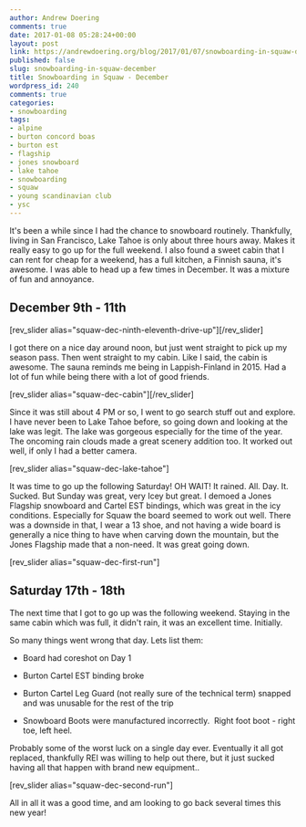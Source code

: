 ```yaml
---
author: Andrew Doering
comments: true
date: 2017-01-08 05:28:24+00:00
layout: post
link: https://andrewdoering.org/blog/2017/01/07/snowboarding-in-squaw-december/
published: false
slug: snowboarding-in-squaw-december
title: Snowboarding in Squaw - December
wordpress_id: 240
comments: true
categories:
- snowboarding
tags:
- alpine
- burton concord boas
- burton est
- flagship
- jones snowboard
- lake tahoe
- snowboarding
- squaw
- young scandinavian club
- ysc
---
```


It's been a while since I had the chance to snowboard routinely. Thankfully, living in San Francisco, Lake Tahoe is only about three hours away. Makes it really easy to go up for the full weekend. I also found a sweet cabin that I can rent for cheap for a weekend, has a full kitchen, a Finnish sauna, it's awesome. I was able to head up a few times in December. It was a mixture of fun and annoyance.



## December 9th - 11th



[rev_slider alias="squaw-dec-ninth-eleventh-drive-up"][/rev_slider]



I got there on a nice day around noon, but just went straight to pick up my season pass. Then went straight to my cabin. Like I said, the cabin is awesome. The sauna reminds me being in Lappish-Finland in 2015. Had a lot of fun while being there with a lot of good friends.

[rev_slider alias="squaw-dec-cabin"][/rev_slider]



Since it was still about 4 PM or so, I went to go search stuff out and explore. I have never been to Lake Tahoe before, so going down and looking at the lake was legit. The lake was gorgeous especially for the time of the year. The oncoming rain clouds made a great scenery addition too. It worked out well, if only I had a better camera.

[rev_slider alias="squaw-dec-lake-tahoe"]



It was time to go up the following Saturday! OH WAIT! It rained. All. Day. It. Sucked. But Sunday was great, very Icey but great. I demoed a Jones Flagship snowboard and Cartel EST bindings, which was great in the icy conditions. Especially for Squaw the board seemed to work out well. There was a downside in that, I wear a 13 shoe, and not having a wide board is generally a nice thing to have when carving down the mountain, but the Jones Flagship made that a non-need. It was great going down.

[rev_slider alias="squaw-dec-first-run"]



## Saturday 17th - 18th



The next time that I got to go up was the following weekend. Staying in the same cabin which was full, it didn't rain, it was an excellent time. Initially.

So many things went wrong that day. Lets list them:




    
  * Board had coreshot on Day 1

    
  * Burton Cartel EST binding broke

    
  * Burton Cartel Leg Guard (not really sure of the technical term) snapped and was unusable for the rest of the trip

    
  * Snowboard Boots were manufactured incorrectly.  Right foot boot - right toe, left heel.



Probably some of the worst luck on a single day ever. Eventually it all got replaced, thankfully REI was willing to help out there, but it just sucked having all that happen with brand new equipment..

[rev_slider alias="squaw-dec-second-run"]



All in all it was a good time, and am looking to go back several times this new year!


